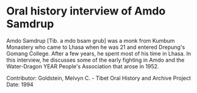 # Oral history interview of Amdo Samdrup


Amdo Samdrup [Tib. a mdo bsam grub] was a monk from Kumbum Monastery who came to Lhasa when he was 21 and entered Drepung's Gomang College. After a few years, he spent most of his time in Lhasa. In this interview, he discusses some of the early fighting in Amdo and the Water-Dragon YEAR People's Association that arose in 1952.


Contributor:
                        Goldstein, Melvyn C. - Tibet Oral History and Archive Project  
Date:
1994  
